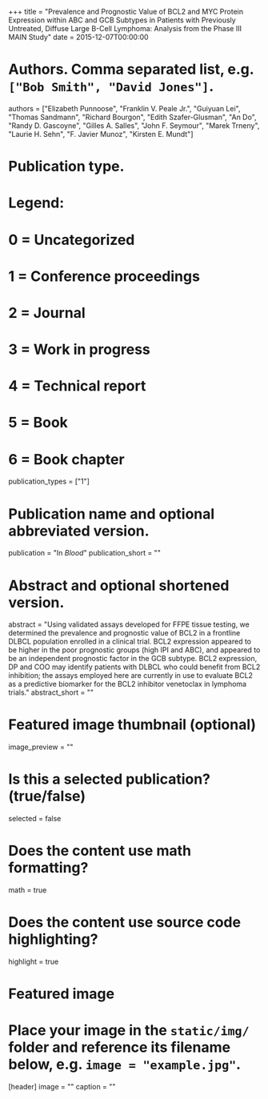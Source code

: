 +++
title = "Prevalence and Prognostic Value of BCL2 and MYC Protein Expression within ABC and GCB Subtypes in Patients with Previously Untreated, Diffuse Large B-Cell Lymphoma: Analysis from the Phase III MAIN Study"
date = 2015-12-07T00:00:00

# Authors. Comma separated list, e.g. `["Bob Smith", "David Jones"]`.
authors = ["Elizabeth Punnoose", "Franklin V. Peale Jr.", "Guiyuan Lei", "Thomas Sandmann", "Richard Bourgon", "Edith Szafer-Glusman", "An Do", "Randy D. Gascoyne", "Gilles A. Salles", "John F. Seymour", "Marek Trneny", "Laurie H. Sehn", "F. Javier Munoz", "Kirsten E. Mundt"]

# Publication type.
# Legend:
# 0 = Uncategorized
# 1 = Conference proceedings
# 2 = Journal
# 3 = Work in progress
# 4 = Technical report
# 5 = Book
# 6 = Book chapter
publication_types = ["1"]

# Publication name and optional abbreviated version.
publication = "In *Blood*"
publication_short = ""

# Abstract and optional shortened version.
abstract = "Using validated assays developed for FFPE tissue testing, we determined the prevalence and prognostic value of BCL2 in a frontline DLBCL population enrolled in a clinical trial. BCL2 expression appeared to be higher in the poor prognostic groups (high IPI and ABC), and appeared to be an independent prognostic factor in the GCB subtype. BCL2 expression, DP and COO may identify patients with DLBCL who could benefit from BCL2 inhibition; the assays employed here are currently in use to evaluate BCL2 as a predictive biomarker for the BCL2 inhibitor venetoclax in lymphoma trials."
abstract_short = ""

# Featured image thumbnail (optional)
image_preview = ""

# Is this a selected publication? (true/false)
selected = false

# Does the content use math formatting?
math = true

# Does the content use source code highlighting?
highlight = true

# Featured image
# Place your image in the `static/img/` folder and reference its filename below, e.g. `image = "example.jpg"`.
[header]
image = ""
caption = ""
